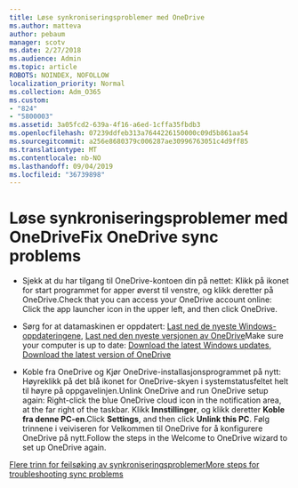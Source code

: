 ```yaml
---
title: Løse synkroniseringsproblemer med OneDrive
ms.author: matteva
author: pebaum
manager: scotv
ms.date: 2/27/2018
ms.audience: Admin
ms.topic: article
ROBOTS: NOINDEX, NOFOLLOW
localization_priority: Normal
ms.collection: Adm_O365
ms.custom:
- "824"
- "5800003"
ms.assetid: 3a05fcd2-639a-4f16-a6ed-1cffa35fbdb3
ms.openlocfilehash: 07239ddfeb313a7644226150000c09d5b861aa54
ms.sourcegitcommit: a256e8680379c006287ae30996763051c4d9ff85
ms.translationtype: MT
ms.contentlocale: nb-NO
ms.lasthandoff: 09/04/2019
ms.locfileid: "36739898"
---
```

# <a name="fix-onedrive-sync-problems"></a><span data-ttu-id="29b93-102">Løse synkroniseringsproblemer med OneDrive</span><span class="sxs-lookup"><span data-stu-id="29b93-102">Fix OneDrive sync problems</span></span>

- <span data-ttu-id="29b93-103">Sjekk at du har tilgang til OneDrive-kontoen din på nettet: Klikk på ikonet for start programmet for apper øverst til venstre, og klikk deretter på OneDrive.</span><span class="sxs-lookup"><span data-stu-id="29b93-103">Check that you can access your OneDrive account online: Click the app launcher icon in the upper left, and then click OneDrive.</span></span>
    
- <span data-ttu-id="29b93-104">Sørg for at datamaskinen er oppdatert: [Last ned de nyeste Windows-oppdateringene](http://go.microsoft.com/fwlink/p/?LinkId=825773), [Last ned den nyeste versjonen av OneDrive](https://go.microsoft.com/fwlink/p/?linkid=844652)</span><span class="sxs-lookup"><span data-stu-id="29b93-104">Make sure your computer is up to date: [Download the latest Windows updates](http://go.microsoft.com/fwlink/p/?LinkId=825773), [Download the latest version of OneDrive](https://go.microsoft.com/fwlink/p/?linkid=844652)</span></span>
    
- <span data-ttu-id="29b93-105">Koble fra OneDrive og Kjør OneDrive-installasjonsprogrammet på nytt: Høyreklikk på det blå ikonet for OneDrive-skyen i systemstatusfeltet helt til høyre på oppgavelinjen.</span><span class="sxs-lookup"><span data-stu-id="29b93-105">Unlink OneDrive and run OneDrive setup again: Right-click the blue OneDrive cloud icon in the notification area, at the far right of the taskbar.</span></span> <span data-ttu-id="29b93-106">Klikk **Innstillinger**, og klikk deretter **Koble fra denne PC-en**.</span><span class="sxs-lookup"><span data-stu-id="29b93-106">Click **Settings**, and then click **Unlink this PC**.</span></span> <span data-ttu-id="29b93-107">Følg trinnene i veiviseren for Velkommen til OneDrive for å konfigurere OneDrive på nytt.</span><span class="sxs-lookup"><span data-stu-id="29b93-107">Follow the steps in the Welcome to OneDrive wizard to set up OneDrive again.</span></span>
    
[<span data-ttu-id="29b93-108">Flere trinn for feilsøking av synkroniseringsproblemer</span><span class="sxs-lookup"><span data-stu-id="29b93-108">More steps for troubleshooting sync problems</span></span>](https://support.office.com/article/fix-onedrive-for-business-sync-problems-207e983e-146d-404c-a994-672ef29e1f90)
  

